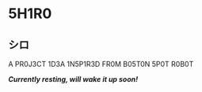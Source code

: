 # 5H1R0 
## シロ
A PR0J3CT 1D3A 1N5P1R3D FR0M B05T0N 5P0T R0B0T

***Currently resting, will wake it up soon!***
